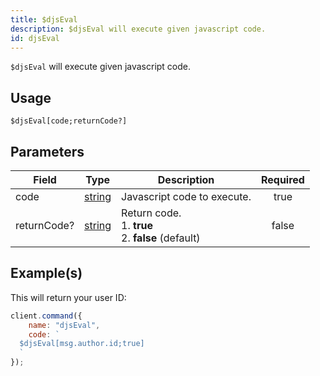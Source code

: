 ```yaml
---
title: $djsEval
description: $djsEval will execute given javascript code.
id: djsEval
---
```


`$djsEval` will execute given javascript code.

## Usage

```aoi
$djsEval[code;returnCode?]
```

## Parameters

| Field       | Type                                                                                              | Description                                                   | Required |
| ----------- | ------------------------------------------------------------------------------------------------- | ------------------------------------------------------------- | :------: |
| code        | [string](https://developer.mozilla.org/en-US/docs/Web/JavaScript/Reference/Global_Objects/String) | Javascript code to execute.                                   |   true   |
| returnCode? | [string](https://developer.mozilla.org/en-US/docs/Web/JavaScript/Reference/Global_Objects/String) | Return code. <br /> 1. **true** <br /> 2. **false** (default) |  false   |

## Example(s)

This will return your user ID:

```javascript
client.command({
    name: "djsEval",
    code: `
  $djsEval[msg.author.id;true]
  `
});
```

